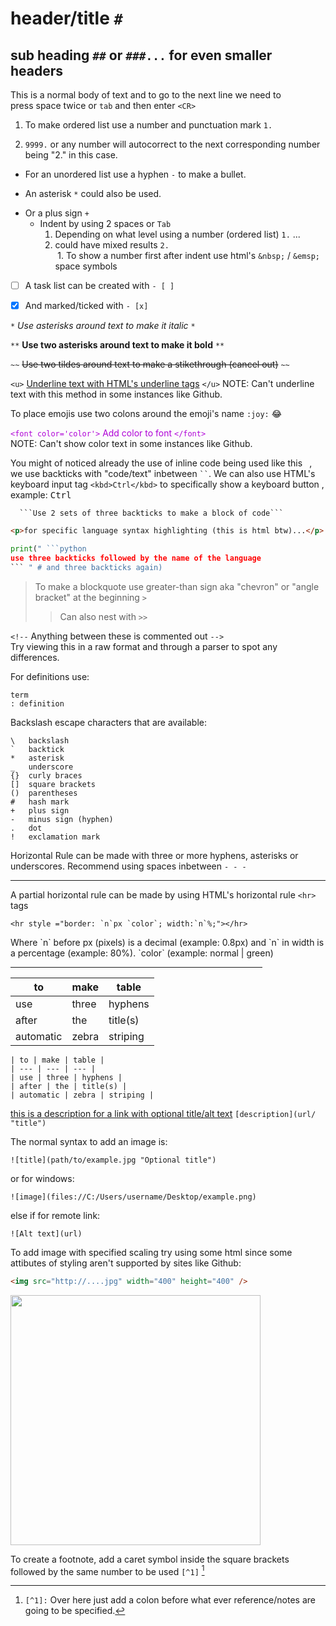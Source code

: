 # header/title `#`
## sub heading `##` or `###...` for even smaller headers
This is a normal body of text and to go to the next line we need to  
press space twice or `tab` and then enter `<CR>`  
1. To make ordered list use a number and punctuation mark `1.`  

9999. `9999.` or any number will autocorrect to the next corresponding number being "2." in this case.  

- For an unordered list use a hyphen `-` to make a bullet.  
* An asterisk `*` could also be used.  
+ Or a plus sign `+`  
  - Indent by using 2 spaces or `Tab`  
    1. Depending on what level using a number (ordered list) `1.` ...  
    2. could have mixed results `2.`  
&nbsp;1. To show a number first after indent use html's `&nbsp;` / `&emsp;` space symbols  

- [ ] A task list can be created with `- [ ]`  

- [x] And marked/ticked with `- [x]`  

`*` *Use asterisks around text to make it italic* `*`

`**` **Use two asterisks around text to make it bold** `**`

`~~` ~~Use two tildes around text to make a stikethrough (cancel out)~~ `~~`

`<u>` <u>Underline text with HTML's underline tags</u> `</u>`
NOTE: Can't underline text with this method in some instances like Github.

To place emojis use two colons around the emoji's name `:joy:` :joy:

<font color='#af00d7'>`<font color='color'>` Add color to font `</font>`</font>  
NOTE: Can't show color text in some instances like Github.

You might of noticed already the use of inline code being used like this ` `, we
use backticks with "code/text" inbetween ` `` `. We can also use HTML's keyboard input tag `<kbd>Ctrl</kbd>` to specifically show a keyboard button , example: <kbd>Ctrl</kbd>  


```
  ```Use 2 sets of three backticks to make a block of code```
```
```html
<p>for specific language syntax highlighting (this is html btw)...</p>
```
```python
print(" ```python
use three backticks followed by the name of the language
``` " # and three backticks again)
```

> To make a blockquote use greater-than sign aka "chevron" or "angle bracket" at the beginning `>`
>> Can also nest with `>>`

`<!--` Anything between these is commented out `-->`  
Try viewing this in a raw format and through a parser to spot any differences.
<!-- "lanigiro taht ton m'I esuaceb txet esrever emos tsuJ" -->

For definitions use:
```
term
: definition
```
Backslash escape characters that are available:
```
\   backslash
`   backtick
*   asterisk
_   underscore
{}  curly braces
[]  square brackets
()  parentheses
#   hash mark
+   plus sign
-   minus sign (hyphen)
.   dot
!   exclamation mark  
```

Horizontal Rule can be made with three or more hyphens, asterisks or underscores. Recommend using spaces inbetween `- - -`  
- - -
A partial horizontal rule can be made by using HTML's horizontal rule `<hr>` tags  
```
<hr style ="border: `n`px `color`; width:`n`%;"></hr>

```
Where \`n\` before px (pixels) is a decimal (example: 0.8px) and \`n\` in width is a percentage (example: 80%). \`color\` (example: normal | green)  
<hr style="border: 0.8px normal; width:80%;"></hr>  

| to | make | table |
| --- | --- | --- |
| use | three | hyphens |
| after | the | title(s) |
| automatic | zebra | striping |

```
| to | make | table |
| --- | --- | --- |
| use | three | hyphens |
| after | the | title(s) |
| automatic | zebra | striping |
```

[//]: # "[this is a description for a link](https://github.com/srdusr/notes/blob/main/languages/markdown.md) `[description](url)`"


[this is a description for a link with optional title/alt text](https://fwesh.yonle.repl.co/ "Rick Roll") `[description](url/ "title")`

The normal syntax to add an image is:
```
![title](path/to/example.jpg "Optional title")
```
or for windows:
```
![image](files://C:/Users/username/Desktop/example.png)
```
else if for remote link:
```
![Alt text](url)
```
To add image with specified scaling try using some html since some attibutes of styling aren't supported by sites like Github:
```html
<img src="http://....jpg" width="400" height="400" />
```
<img src="https://velog.velcdn.com/images/zmdlw/post/eb240f7b-ee94-49ae-8c22-b35873db6dc0/image.jpg" width="400" />

To create a footnote, add a caret symbol inside the square brackets followed by the same number to be used `[^1]` [^1]
[^1]: `[^1]:` Over here just add a colon before what ever reference/notes are
  going to be specified.
